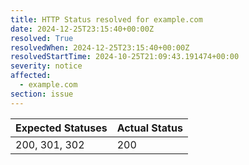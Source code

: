 ```yaml
---
title: HTTP Status resolved for example.com
date: 2024-12-25T23:15:40+00:00Z
resolved: True
resolvedWhen: 2024-12-25T23:15:40+00:00Z
resolvedStartTime: 2024-10-25T21:09:43.191474+00:00
severity: notice
affected:
  - example.com
section: issue
---
```


| Expected Statuses | Actual Status  |
|-------------------|----------------|
| 200, 301, 302 | 200 |
